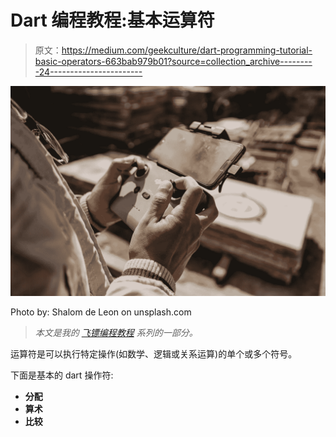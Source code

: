 # Dart 编程教程:基本运算符

> 原文：<https://medium.com/geekculture/dart-programming-tutorial-basic-operators-663bab979b01?source=collection_archive---------24----------------------->

![](img/d069171d7acac69200dcf8cc397cd18e.png)

Photo by: Shalom de Leon on unsplash.com

> *本文是我的* [*飞镖编程教程*](https://arc-sosangyo.medium.com/list/introduction-to-dart-programming-ee22f349ff01) *系列的一部分。*

运算符是可以执行特定操作(如数学、逻辑或关系运算)的单个或多个符号。

下面是基本的 dart 操作符:

*   **分配**
*   **算术**
*   **比较**